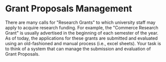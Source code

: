 Grant Proposals Management
===============

There are many calls for "Research Grants" to which university staff may apply to acquire research funding. For example, the "Commerce Research Grant" is usually advertised in the beginning of each semester of the year. As of today, the applications for these grants are submitted and evaluated using an old-fashioned and manual process (i.e., excel sheets). Your task is to think of a system that can manage the submission and evaluation of Grant Proposals.
